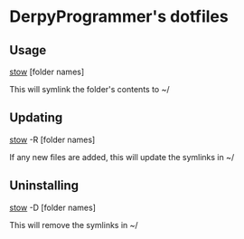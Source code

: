 DerpyProgrammer's dotfiles
==========================

Usage
-----

[stow](https://www.gnu.org/software/stow/) [folder names]

This will symlink the folder's contents to ~/

Updating
--------

[stow](https://www.gnu.org/software/stow/) -R [folder names]

If any new files are added, this will update the symlinks in ~/

Uninstalling
------------

[stow](https://www.gnu.org/software/stow/) -D [folder names]

This will remove the symlinks in ~/
